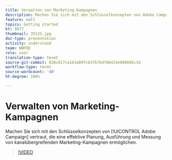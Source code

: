 ```yaml
---
title: Verwalten von Marketing-Kampagnen
description: Machen Sie sich mit den Schlüsselkonzepten von Adobe Campaign vertraut, die eine effektive Planung, Ausführung und Messung von kanalübergreifenden Marketing-Kampagnen ermöglichen.
feature: null
topics: Getting started
kt: 5077
thumbnail: 35131.jpg
doc-type: presentation
activity: understand
team: WWFRE
role: user
translation-type: tm+mt
source-git-commit: 838c617ca163a09fcb57b7b4706433e98869bc3d
workflow-type: tm+mt
source-wordcount: '40'
ht-degree: 100%

---
```



# Verwalten von Marketing-Kampagnen

Machen Sie sich mit den Schlüsselkonzepten von [!UICONTROL Adobe Campaign] vertraut, die eine effektive Planung, Ausführung und Messung von kanalübergreifenden Marketing-Kampagnen ermöglichen.

>[!VIDEO](https://video.tv.adobe.com/v/35131?quality=12)

